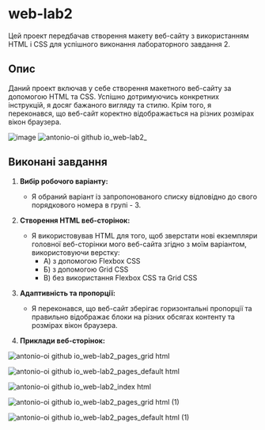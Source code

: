 # web-lab2

Цей проект передбачав створення макету веб-сайту з використанням HTML і CSS для успішного виконання лабораторного завдання 2.

## Опис

Даний проект включав у себе створення макетного веб-сайту за допомогою HTML та CSS. Успішно дотримуючись конкретних інструкцій, я досяг бажаного вигляду та стилю. Крім того, я переконався, що веб-сайт коректно відображається на різних розмірах вікон браузера.

![image](https://github.com/AntonIO-OI/web-lab1/assets/82289302/04e0dc90-0533-4cb8-8a8e-b974ceb37e7b)
![antonio-oi github io_web-lab2_](https://github.com/AntonIO-OI/web-lab2/assets/82289302/e5258c3a-7ddf-4c94-94b9-00b9c43560f0)



## Виконані завдання

1. **Вибір робочого варіанту:**
   - Я обраний варіант із запропонованого списку відповідно до свого порядкового номера в групі - 3.

2. **Створення HTML веб-сторінок:**
   - Я використовував HTML для того, щоб зверстати нові екземпляри головної веб-сторінки мого веб-сайта згідно з моїм варіантом, використовуючи верстку:
     * А) з допомогою Flexbox CSS
     * Б) з допомогою Grid CSS
     * В) без використання Flexbox CSS та Grid CSS

3. **Адаптивність та пропорції:**
   - Я переконався, що веб-сайт зберігає горизонтальні пропорції та правильно відображає блоки на різних обсягах контенту та розмірах вікон браузера.

4. **Приклади веб-сторінок:**

![antonio-oi github io_web-lab2_pages_grid html](https://github.com/AntonIO-OI/web-lab2/assets/82289302/1b06b226-e290-44e5-988b-57eb15d4dd57)

![antonio-oi github io_web-lab2_pages_default html](https://github.com/AntonIO-OI/web-lab2/assets/82289302/9a3d26b5-8c80-4472-92fb-dad9f08be2ef)

![antonio-oi github io_web-lab2_index html](https://github.com/AntonIO-OI/web-lab2/assets/82289302/9958db30-ee1e-4913-9f9a-b389f041abfd)

![antonio-oi github io_web-lab2_pages_grid html (1)](https://github.com/AntonIO-OI/web-lab2/assets/82289302/cd2db03d-20fc-449b-aefc-87d81f5bed75)

![antonio-oi github io_web-lab2_pages_default html (1)](https://github.com/AntonIO-OI/web-lab2/assets/82289302/8e2a3aac-9ec5-4d8d-ac5a-f5cb192fa2ea)






